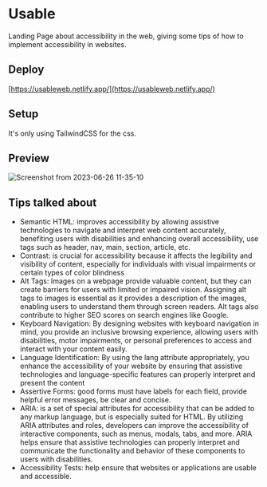 # Usable
Landing Page about accessibility in the web, giving some tips of how to implement accessibility in websites.

## Deploy
[https://usableweb.netlify.app/](https://usableweb.netlify.app/)

## Setup
It's only using TailwindCSS for the css.

## Preview

![Screenshot from 2023-06-26 11-35-10](https://github.com/GabrielSouzaCosta/acessibleweb/assets/79537042/19e5a4bd-53db-464e-9918-e3a026887081)


## Tips talked about

<ul>
  <li>
     Semantic HTML: improves accessibility by allowing assistive technologies to navigate and interpret web content accurately, benefiting users with disabilities and enhancing overall accessibility, use tags such as header, nav, main, section, article, etc. 
  </li>
  <li>
    Contrast: is crucial for accessibility because it affects the legibility and visibility of content, especially for individuals with visual impairments or certain types of color blindness 
  </li>
  <li>
     Alt Tags: Images on a webpage provide valuable content, but they can create barriers for users with limited or impaired vision. Assigning alt tags to images is essential as it provides a description of the images, enabling users to understand them through screen readers. Alt tags also contribute to higher SEO scores on search engines like Google. 
  </li>
  <li>
    Keyboard Navigation: By designing websites with keyboard navigation in mind, you provide an inclusive browsing experience, allowing users with disabilities, motor impairments, or personal preferences to access and interact with your content easily. 
  </li>
  <li>
     Language Identification: By using the lang attribute appropriately, you enhance the accessibility of your website by ensuring that assistive technologies and language-specific features can properly interpret and present the content 
  </li>
  <li>
    Assertive Forms: good forms must have labels for each field, provide helpful error messages, be clear and concise.
  </li>
  <li>
    ARIA: is a set of special attributes for accessibility that can be added to any markup language, but is especially suited for HTML. By utilizing ARIA attributes and roles, developers can improve the accessibility of interactive components, such as menus, modals, tabs, and more. ARIA helps ensure that assistive technologies can properly interpret and communicate the functionality and behavior of these components to users with disabilities.
  </li>
  <li>
     Accessibility Tests: help ensure that websites or applications are usable and accessible. 
  </li>
</ul>
